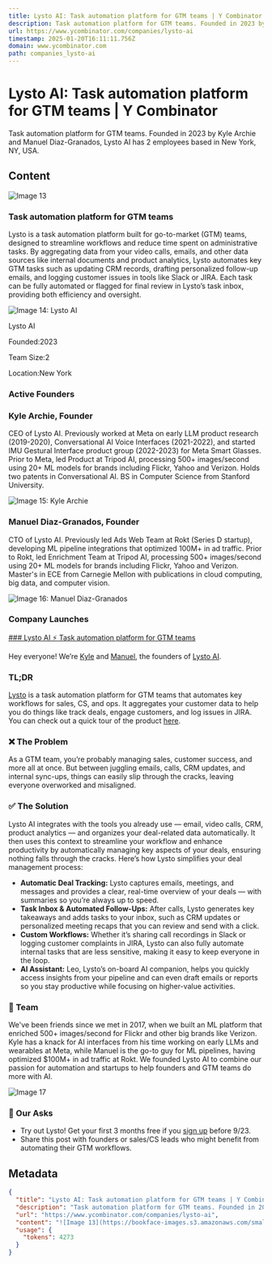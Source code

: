 ```yaml
---
title: Lysto AI: Task automation platform for GTM teams | Y Combinator
description: Task automation platform for GTM teams. Founded in 2023 by Kyle Archie and Manuel Diaz-Granados, Lysto AI has 2 employees based in New York, NY, USA.
url: https://www.ycombinator.com/companies/lysto-ai
timestamp: 2025-01-20T16:11:11.756Z
domain: www.ycombinator.com
path: companies_lysto-ai
---
```


# Lysto AI: Task automation platform for GTM teams | Y Combinator


Task automation platform for GTM teams. Founded in 2023 by Kyle Archie and Manuel Diaz-Granados, Lysto AI has 2 employees based in New York, NY, USA.


## Content

![Image 13](https://bookface-images.s3.amazonaws.com/small_logos/04048e20ad9f577bc3492f6e2f693d9acc9475d4.png)

### Task automation platform for GTM teams

Lysto is a task automation platform built for go-to-market (GTM) teams, designed to streamline workflows and reduce time spent on administrative tasks. By aggregating data from your video calls, emails, and other data sources like internal documents and product analytics, Lysto automates key GTM tasks such as updating CRM records, drafting personalized follow-up emails, and logging customer issues in tools like Slack or JIRA. Each task can be fully automated or flagged for final review in Lysto’s task inbox, providing both efficiency and oversight.

![Image 14: Lysto AI](https://bookface-images.s3.us-west-2.amazonaws.com/logos/75ff67e3d00d0fbdbe74faea4d10a1e174fe9272.png?X-Amz-Algorithm=AWS4-HMAC-SHA256&X-Amz-Credential=ASIAQC4NIECAJAQ3MRIU%2F20250120%2Fus-west-2%2Fs3%2Faws4_request&X-Amz-Date=20250120T161110Z&X-Amz-Expires=2062&X-Amz-Security-Token=IQoJb3JpZ2luX2VjEKv%2F%2F%2F%2F%2F%2F%2F%2F%2F%2FwEaCXVzLXdlc3QtMiJHMEUCICXJgF6gDkYitaCRLkkmgIgLrxy%2FKBSpr%2FphH00%2BgGpiAiEAvF45%2Btx67p2%2B2X19WHDYuBgDgeaBaMxZv8xmTpLZjzsq7gMIpP%2F%2F%2F%2F%2F%2F%2F%2F%2F%2FARAAGgwwMDYyMDE4MTEwNzIiDHOqjKxPWFpY8HHw%2FirCA%2BxSiD2ldSa7vIunhZYyp7udPDQMczSZLgMyzD33lKcmgK6Q5Yi8ds1GXROr7nLPAffnvThRhhCjINcOq8Nov%2FPNBKxq9mJR0P0sww3grGOw1vCm6JnLIpEmzh8Y1oIaUoa99oLozUk2p9aE6XtRSvaxvtbld2vbHefzd66KHbzE2wKEnZLN39FgFPqJO79xaBydvwaylK70LbFx91m1Ax%2BxkvarPNvH2fc5Kl1RWL7RRpsdXd0jrDVajfOCkLik7l59bXfzXW3wsBZGM%2FvnZNr%2F636QeQyHAr%2BHrpjOu1eHHb98ll1ipW7VK%2BRVhtWhjUwpT0vG%2F8ZxF1RgjVIumCAkO1re4Cc66znb3jKDjfaUBElfjaOWxUSpqkwCd4hHuQrMzypikJf%2BJ1cdkOKzPFhFrpR92D7ng9IX6EdxPIop6Neunnvil9jNw%2B2KgHMwrHKBL%2FaHetJFZ757FG3av3d8W%2BMAfbTOpIQaNxGRtBbKV%2F4AihzWZTtAP5XYoPl2WIHC5FXAW4Ks7XQS8yABHeynIwnixUKzaLqU%2FtbA9Bfarkpu%2BKibC2%2F%2Bxvi2zP8aGNMa2riw41ft5GYhwGkml3La%2FzDN0ri8BjqlAY%2Ff8yeoywOddUdNxDf6MgSXShcyuAF3VIkahu8WueVL1b12G%2FsvFvzPouZxWXjD3MKpdL%2FuxHpieF9RguPuODb3Ufw8oH7Mu6pdvKg%2FsUCl3YbP1h7ICdC9fz049mIn8KeLD8x2W8K3WNVmKLGt2kWvXsbfAhtfxHKrqjWeKpD6j4HRVufmIaExRmjU%2BcEYPBWnuThyQlL0oDtDO6kHSPJD2VuA8A%3D%3D&X-Amz-SignedHeaders=host&X-Amz-Signature=e3d1b073dd24bef6f1b137f97487466bf0ca1e977387fc48fde04d2bfb77b833)

Lysto AI

Founded:2023

Team Size:2

Location:New York

### Active Founders

### Kyle Archie, Founder

CEO of Lysto AI. Previously worked at Meta on early LLM product research (2019-2020), Conversational AI Voice Interfaces (2021-2022), and started IMU Gestural Interface product group (2022-2023) for Meta Smart Glasses. Prior to Meta, led Product at Tripod AI, processing 500+ images/second using 20+ ML models for brands including Flickr, Yahoo and Verizon. Holds two patents in Conversational AI. BS in Computer Science from Stanford University.

![Image 15: Kyle Archie](https://bookface-images.s3.us-west-2.amazonaws.com/avatars/a211d7d4527791a2a205d4ebab7d53f9bc6f4432.jpg?X-Amz-Algorithm=AWS4-HMAC-SHA256&X-Amz-Credential=ASIAQC4NIECAJAQ3MRIU%2F20250120%2Fus-west-2%2Fs3%2Faws4_request&X-Amz-Date=20250120T161110Z&X-Amz-Expires=2062&X-Amz-Security-Token=IQoJb3JpZ2luX2VjEKv%2F%2F%2F%2F%2F%2F%2F%2F%2F%2FwEaCXVzLXdlc3QtMiJHMEUCICXJgF6gDkYitaCRLkkmgIgLrxy%2FKBSpr%2FphH00%2BgGpiAiEAvF45%2Btx67p2%2B2X19WHDYuBgDgeaBaMxZv8xmTpLZjzsq7gMIpP%2F%2F%2F%2F%2F%2F%2F%2F%2F%2FARAAGgwwMDYyMDE4MTEwNzIiDHOqjKxPWFpY8HHw%2FirCA%2BxSiD2ldSa7vIunhZYyp7udPDQMczSZLgMyzD33lKcmgK6Q5Yi8ds1GXROr7nLPAffnvThRhhCjINcOq8Nov%2FPNBKxq9mJR0P0sww3grGOw1vCm6JnLIpEmzh8Y1oIaUoa99oLozUk2p9aE6XtRSvaxvtbld2vbHefzd66KHbzE2wKEnZLN39FgFPqJO79xaBydvwaylK70LbFx91m1Ax%2BxkvarPNvH2fc5Kl1RWL7RRpsdXd0jrDVajfOCkLik7l59bXfzXW3wsBZGM%2FvnZNr%2F636QeQyHAr%2BHrpjOu1eHHb98ll1ipW7VK%2BRVhtWhjUwpT0vG%2F8ZxF1RgjVIumCAkO1re4Cc66znb3jKDjfaUBElfjaOWxUSpqkwCd4hHuQrMzypikJf%2BJ1cdkOKzPFhFrpR92D7ng9IX6EdxPIop6Neunnvil9jNw%2B2KgHMwrHKBL%2FaHetJFZ757FG3av3d8W%2BMAfbTOpIQaNxGRtBbKV%2F4AihzWZTtAP5XYoPl2WIHC5FXAW4Ks7XQS8yABHeynIwnixUKzaLqU%2FtbA9Bfarkpu%2BKibC2%2F%2Bxvi2zP8aGNMa2riw41ft5GYhwGkml3La%2FzDN0ri8BjqlAY%2Ff8yeoywOddUdNxDf6MgSXShcyuAF3VIkahu8WueVL1b12G%2FsvFvzPouZxWXjD3MKpdL%2FuxHpieF9RguPuODb3Ufw8oH7Mu6pdvKg%2FsUCl3YbP1h7ICdC9fz049mIn8KeLD8x2W8K3WNVmKLGt2kWvXsbfAhtfxHKrqjWeKpD6j4HRVufmIaExRmjU%2BcEYPBWnuThyQlL0oDtDO6kHSPJD2VuA8A%3D%3D&X-Amz-SignedHeaders=host&X-Amz-Signature=b5854242d405587cf5ebb56eb7b8b1ecdb701595d86a15eba7086860824fd996)

### Manuel Diaz-Granados, Founder

CTO of Lysto AI. Previously led Ads Web Team at Rokt (Series D startup), developing ML pipeline integrations that optimized 100M+ in ad traffic. Prior to Rokt, led Enrichment Team at Tripod AI, processing 500+ images/second using 20+ ML models for brands including Flickr, Yahoo and Verizon. Master's in ECE from Carnegie Mellon with publications in cloud computing, big data, and computer vision.

![Image 16: Manuel Diaz-Granados](https://bookface-images.s3.us-west-2.amazonaws.com/avatars/d44ece29d50d294154c65c8ebae4b1bc7d6ed123.jpg?X-Amz-Algorithm=AWS4-HMAC-SHA256&X-Amz-Credential=ASIAQC4NIECAJAQ3MRIU%2F20250120%2Fus-west-2%2Fs3%2Faws4_request&X-Amz-Date=20250120T161110Z&X-Amz-Expires=2062&X-Amz-Security-Token=IQoJb3JpZ2luX2VjEKv%2F%2F%2F%2F%2F%2F%2F%2F%2F%2FwEaCXVzLXdlc3QtMiJHMEUCICXJgF6gDkYitaCRLkkmgIgLrxy%2FKBSpr%2FphH00%2BgGpiAiEAvF45%2Btx67p2%2B2X19WHDYuBgDgeaBaMxZv8xmTpLZjzsq7gMIpP%2F%2F%2F%2F%2F%2F%2F%2F%2F%2FARAAGgwwMDYyMDE4MTEwNzIiDHOqjKxPWFpY8HHw%2FirCA%2BxSiD2ldSa7vIunhZYyp7udPDQMczSZLgMyzD33lKcmgK6Q5Yi8ds1GXROr7nLPAffnvThRhhCjINcOq8Nov%2FPNBKxq9mJR0P0sww3grGOw1vCm6JnLIpEmzh8Y1oIaUoa99oLozUk2p9aE6XtRSvaxvtbld2vbHefzd66KHbzE2wKEnZLN39FgFPqJO79xaBydvwaylK70LbFx91m1Ax%2BxkvarPNvH2fc5Kl1RWL7RRpsdXd0jrDVajfOCkLik7l59bXfzXW3wsBZGM%2FvnZNr%2F636QeQyHAr%2BHrpjOu1eHHb98ll1ipW7VK%2BRVhtWhjUwpT0vG%2F8ZxF1RgjVIumCAkO1re4Cc66znb3jKDjfaUBElfjaOWxUSpqkwCd4hHuQrMzypikJf%2BJ1cdkOKzPFhFrpR92D7ng9IX6EdxPIop6Neunnvil9jNw%2B2KgHMwrHKBL%2FaHetJFZ757FG3av3d8W%2BMAfbTOpIQaNxGRtBbKV%2F4AihzWZTtAP5XYoPl2WIHC5FXAW4Ks7XQS8yABHeynIwnixUKzaLqU%2FtbA9Bfarkpu%2BKibC2%2F%2Bxvi2zP8aGNMa2riw41ft5GYhwGkml3La%2FzDN0ri8BjqlAY%2Ff8yeoywOddUdNxDf6MgSXShcyuAF3VIkahu8WueVL1b12G%2FsvFvzPouZxWXjD3MKpdL%2FuxHpieF9RguPuODb3Ufw8oH7Mu6pdvKg%2FsUCl3YbP1h7ICdC9fz049mIn8KeLD8x2W8K3WNVmKLGt2kWvXsbfAhtfxHKrqjWeKpD6j4HRVufmIaExRmjU%2BcEYPBWnuThyQlL0oDtDO6kHSPJD2VuA8A%3D%3D&X-Amz-SignedHeaders=host&X-Amz-Signature=7f5778b7e8b22757c70006d9235cdeb4491e7a0b6e2fe9560b0cccb8cbd988a6)

### Company Launches

[### Lysto AI ⚡ Task automation platform for GTM teams](https://www.ycombinator.com/launches/Lpy-lysto-ai-task-automation-platform-for-gtm-teams)

Hey everyone! We’re [Kyle](https://www.linkedin.com/in/kylearchie/) and [Manuel](https://www.linkedin.com/in/manuel-dg/), the founders of [Lysto AI](https://lysto.ai/).

### **TL;DR**

[Lysto](https://lysto.ai/) is a task automation platform for GTM teams that automates key workflows for sales, CS, and ops. It aggregates your customer data to help you do things like track deals, engage customers, and log issues in JIRA. You can check out a quick tour of the product [here](https://www.youtube.com/watch?v=yUWMwcpkDT0).

### **❌ The Problem**

As a GTM team, you’re probably managing sales, customer success, and more all at once. But between juggling emails, calls, CRM updates, and internal sync-ups, things can easily slip through the cracks, leaving everyone overworked and misaligned.

### **✅ The Solution**

Lysto AI integrates with the tools you already use — email, video calls, CRM, product analytics — and organizes your deal-related data automatically. It then uses this context to streamline your workflow and enhance productivity by automatically managing key aspects of your deals, ensuring nothing falls through the cracks. Here’s how Lysto simplifies your deal management process:

*   **Automatic Deal Tracking:** Lysto captures emails, meetings, and messages and provides a clear, real-time overview of your deals — with summaries so you’re always up to speed.
*   **Task Inbox & Automated Follow-Ups:** After calls, Lysto generates key takeaways and adds tasks to your inbox, such as CRM updates or personalized meeting recaps that you can review and send with a click.
*   **Custom Workflows:** Whether it’s sharing call recordings in Slack or logging customer complaints in JIRA, Lysto can also fully automate internal tasks that are less sensitive, making it easy to keep everyone in the loop.
*   **AI Assistant:** Leo, Lysto’s on-board AI companion, helps you quickly access insights from your pipeline and can even draft emails or reports so you stay productive while focusing on higher-value activities.

### **🧩 Team**

We've been friends since we met in 2017, when we built an ML platform that enriched 500+ images/second for Flickr and other big brands like Verizon. Kyle has a knack for AI interfaces from his time working on early LLMs and wearables at Meta, while Manuel is the go-to guy for ML pipelines, having optimized $100M+ in ad traffic at Rokt. We founded Lysto AI to combine our passion for automation and startups to help founders and GTM teams do more with AI.

![Image 17](https://www.ycombinator.com/media/?type=post&id=83946&key=user_uploads/864720/d46d37f9-d5fc-4b07-863e-ea627ea75ce6)

### **🙋 Our Asks**

*   Try out Lysto! Get your first 3 months free if you [sign up](https://calendar.app.google/Jzs2bPbzsQqtFPe97) before 9/23.
*   Share this post with founders or sales/CS leads who might benefit from automating their GTM workflows.

## Metadata

```json
{
  "title": "Lysto AI: Task automation platform for GTM teams | Y Combinator",
  "description": "Task automation platform for GTM teams. Founded in 2023 by Kyle Archie and Manuel Diaz-Granados, Lysto AI has 2 employees based in New York, NY, USA.",
  "url": "https://www.ycombinator.com/companies/lysto-ai",
  "content": "![Image 13](https://bookface-images.s3.amazonaws.com/small_logos/04048e20ad9f577bc3492f6e2f693d9acc9475d4.png)\n\n### Task automation platform for GTM teams\n\nLysto is a task automation platform built for go-to-market (GTM) teams, designed to streamline workflows and reduce time spent on administrative tasks. By aggregating data from your video calls, emails, and other data sources like internal documents and product analytics, Lysto automates key GTM tasks such as updating CRM records, drafting personalized follow-up emails, and logging customer issues in tools like Slack or JIRA. Each task can be fully automated or flagged for final review in Lysto’s task inbox, providing both efficiency and oversight.\n\n![Image 14: Lysto AI](https://bookface-images.s3.us-west-2.amazonaws.com/logos/75ff67e3d00d0fbdbe74faea4d10a1e174fe9272.png?X-Amz-Algorithm=AWS4-HMAC-SHA256&X-Amz-Credential=ASIAQC4NIECAJAQ3MRIU%2F20250120%2Fus-west-2%2Fs3%2Faws4_request&X-Amz-Date=20250120T161110Z&X-Amz-Expires=2062&X-Amz-Security-Token=IQoJb3JpZ2luX2VjEKv%2F%2F%2F%2F%2F%2F%2F%2F%2F%2FwEaCXVzLXdlc3QtMiJHMEUCICXJgF6gDkYitaCRLkkmgIgLrxy%2FKBSpr%2FphH00%2BgGpiAiEAvF45%2Btx67p2%2B2X19WHDYuBgDgeaBaMxZv8xmTpLZjzsq7gMIpP%2F%2F%2F%2F%2F%2F%2F%2F%2F%2FARAAGgwwMDYyMDE4MTEwNzIiDHOqjKxPWFpY8HHw%2FirCA%2BxSiD2ldSa7vIunhZYyp7udPDQMczSZLgMyzD33lKcmgK6Q5Yi8ds1GXROr7nLPAffnvThRhhCjINcOq8Nov%2FPNBKxq9mJR0P0sww3grGOw1vCm6JnLIpEmzh8Y1oIaUoa99oLozUk2p9aE6XtRSvaxvtbld2vbHefzd66KHbzE2wKEnZLN39FgFPqJO79xaBydvwaylK70LbFx91m1Ax%2BxkvarPNvH2fc5Kl1RWL7RRpsdXd0jrDVajfOCkLik7l59bXfzXW3wsBZGM%2FvnZNr%2F636QeQyHAr%2BHrpjOu1eHHb98ll1ipW7VK%2BRVhtWhjUwpT0vG%2F8ZxF1RgjVIumCAkO1re4Cc66znb3jKDjfaUBElfjaOWxUSpqkwCd4hHuQrMzypikJf%2BJ1cdkOKzPFhFrpR92D7ng9IX6EdxPIop6Neunnvil9jNw%2B2KgHMwrHKBL%2FaHetJFZ757FG3av3d8W%2BMAfbTOpIQaNxGRtBbKV%2F4AihzWZTtAP5XYoPl2WIHC5FXAW4Ks7XQS8yABHeynIwnixUKzaLqU%2FtbA9Bfarkpu%2BKibC2%2F%2Bxvi2zP8aGNMa2riw41ft5GYhwGkml3La%2FzDN0ri8BjqlAY%2Ff8yeoywOddUdNxDf6MgSXShcyuAF3VIkahu8WueVL1b12G%2FsvFvzPouZxWXjD3MKpdL%2FuxHpieF9RguPuODb3Ufw8oH7Mu6pdvKg%2FsUCl3YbP1h7ICdC9fz049mIn8KeLD8x2W8K3WNVmKLGt2kWvXsbfAhtfxHKrqjWeKpD6j4HRVufmIaExRmjU%2BcEYPBWnuThyQlL0oDtDO6kHSPJD2VuA8A%3D%3D&X-Amz-SignedHeaders=host&X-Amz-Signature=e3d1b073dd24bef6f1b137f97487466bf0ca1e977387fc48fde04d2bfb77b833)\n\nLysto AI\n\nFounded:2023\n\nTeam Size:2\n\nLocation:New York\n\n### Active Founders\n\n### Kyle Archie, Founder\n\nCEO of Lysto AI. Previously worked at Meta on early LLM product research (2019-2020), Conversational AI Voice Interfaces (2021-2022), and started IMU Gestural Interface product group (2022-2023) for Meta Smart Glasses. Prior to Meta, led Product at Tripod AI, processing 500+ images/second using 20+ ML models for brands including Flickr, Yahoo and Verizon. Holds two patents in Conversational AI. BS in Computer Science from Stanford University.\n\n![Image 15: Kyle Archie](https://bookface-images.s3.us-west-2.amazonaws.com/avatars/a211d7d4527791a2a205d4ebab7d53f9bc6f4432.jpg?X-Amz-Algorithm=AWS4-HMAC-SHA256&X-Amz-Credential=ASIAQC4NIECAJAQ3MRIU%2F20250120%2Fus-west-2%2Fs3%2Faws4_request&X-Amz-Date=20250120T161110Z&X-Amz-Expires=2062&X-Amz-Security-Token=IQoJb3JpZ2luX2VjEKv%2F%2F%2F%2F%2F%2F%2F%2F%2F%2FwEaCXVzLXdlc3QtMiJHMEUCICXJgF6gDkYitaCRLkkmgIgLrxy%2FKBSpr%2FphH00%2BgGpiAiEAvF45%2Btx67p2%2B2X19WHDYuBgDgeaBaMxZv8xmTpLZjzsq7gMIpP%2F%2F%2F%2F%2F%2F%2F%2F%2F%2FARAAGgwwMDYyMDE4MTEwNzIiDHOqjKxPWFpY8HHw%2FirCA%2BxSiD2ldSa7vIunhZYyp7udPDQMczSZLgMyzD33lKcmgK6Q5Yi8ds1GXROr7nLPAffnvThRhhCjINcOq8Nov%2FPNBKxq9mJR0P0sww3grGOw1vCm6JnLIpEmzh8Y1oIaUoa99oLozUk2p9aE6XtRSvaxvtbld2vbHefzd66KHbzE2wKEnZLN39FgFPqJO79xaBydvwaylK70LbFx91m1Ax%2BxkvarPNvH2fc5Kl1RWL7RRpsdXd0jrDVajfOCkLik7l59bXfzXW3wsBZGM%2FvnZNr%2F636QeQyHAr%2BHrpjOu1eHHb98ll1ipW7VK%2BRVhtWhjUwpT0vG%2F8ZxF1RgjVIumCAkO1re4Cc66znb3jKDjfaUBElfjaOWxUSpqkwCd4hHuQrMzypikJf%2BJ1cdkOKzPFhFrpR92D7ng9IX6EdxPIop6Neunnvil9jNw%2B2KgHMwrHKBL%2FaHetJFZ757FG3av3d8W%2BMAfbTOpIQaNxGRtBbKV%2F4AihzWZTtAP5XYoPl2WIHC5FXAW4Ks7XQS8yABHeynIwnixUKzaLqU%2FtbA9Bfarkpu%2BKibC2%2F%2Bxvi2zP8aGNMa2riw41ft5GYhwGkml3La%2FzDN0ri8BjqlAY%2Ff8yeoywOddUdNxDf6MgSXShcyuAF3VIkahu8WueVL1b12G%2FsvFvzPouZxWXjD3MKpdL%2FuxHpieF9RguPuODb3Ufw8oH7Mu6pdvKg%2FsUCl3YbP1h7ICdC9fz049mIn8KeLD8x2W8K3WNVmKLGt2kWvXsbfAhtfxHKrqjWeKpD6j4HRVufmIaExRmjU%2BcEYPBWnuThyQlL0oDtDO6kHSPJD2VuA8A%3D%3D&X-Amz-SignedHeaders=host&X-Amz-Signature=b5854242d405587cf5ebb56eb7b8b1ecdb701595d86a15eba7086860824fd996)\n\n### Manuel Diaz-Granados, Founder\n\nCTO of Lysto AI. Previously led Ads Web Team at Rokt (Series D startup), developing ML pipeline integrations that optimized 100M+ in ad traffic. Prior to Rokt, led Enrichment Team at Tripod AI, processing 500+ images/second using 20+ ML models for brands including Flickr, Yahoo and Verizon. Master's in ECE from Carnegie Mellon with publications in cloud computing, big data, and computer vision.\n\n![Image 16: Manuel Diaz-Granados](https://bookface-images.s3.us-west-2.amazonaws.com/avatars/d44ece29d50d294154c65c8ebae4b1bc7d6ed123.jpg?X-Amz-Algorithm=AWS4-HMAC-SHA256&X-Amz-Credential=ASIAQC4NIECAJAQ3MRIU%2F20250120%2Fus-west-2%2Fs3%2Faws4_request&X-Amz-Date=20250120T161110Z&X-Amz-Expires=2062&X-Amz-Security-Token=IQoJb3JpZ2luX2VjEKv%2F%2F%2F%2F%2F%2F%2F%2F%2F%2FwEaCXVzLXdlc3QtMiJHMEUCICXJgF6gDkYitaCRLkkmgIgLrxy%2FKBSpr%2FphH00%2BgGpiAiEAvF45%2Btx67p2%2B2X19WHDYuBgDgeaBaMxZv8xmTpLZjzsq7gMIpP%2F%2F%2F%2F%2F%2F%2F%2F%2F%2FARAAGgwwMDYyMDE4MTEwNzIiDHOqjKxPWFpY8HHw%2FirCA%2BxSiD2ldSa7vIunhZYyp7udPDQMczSZLgMyzD33lKcmgK6Q5Yi8ds1GXROr7nLPAffnvThRhhCjINcOq8Nov%2FPNBKxq9mJR0P0sww3grGOw1vCm6JnLIpEmzh8Y1oIaUoa99oLozUk2p9aE6XtRSvaxvtbld2vbHefzd66KHbzE2wKEnZLN39FgFPqJO79xaBydvwaylK70LbFx91m1Ax%2BxkvarPNvH2fc5Kl1RWL7RRpsdXd0jrDVajfOCkLik7l59bXfzXW3wsBZGM%2FvnZNr%2F636QeQyHAr%2BHrpjOu1eHHb98ll1ipW7VK%2BRVhtWhjUwpT0vG%2F8ZxF1RgjVIumCAkO1re4Cc66znb3jKDjfaUBElfjaOWxUSpqkwCd4hHuQrMzypikJf%2BJ1cdkOKzPFhFrpR92D7ng9IX6EdxPIop6Neunnvil9jNw%2B2KgHMwrHKBL%2FaHetJFZ757FG3av3d8W%2BMAfbTOpIQaNxGRtBbKV%2F4AihzWZTtAP5XYoPl2WIHC5FXAW4Ks7XQS8yABHeynIwnixUKzaLqU%2FtbA9Bfarkpu%2BKibC2%2F%2Bxvi2zP8aGNMa2riw41ft5GYhwGkml3La%2FzDN0ri8BjqlAY%2Ff8yeoywOddUdNxDf6MgSXShcyuAF3VIkahu8WueVL1b12G%2FsvFvzPouZxWXjD3MKpdL%2FuxHpieF9RguPuODb3Ufw8oH7Mu6pdvKg%2FsUCl3YbP1h7ICdC9fz049mIn8KeLD8x2W8K3WNVmKLGt2kWvXsbfAhtfxHKrqjWeKpD6j4HRVufmIaExRmjU%2BcEYPBWnuThyQlL0oDtDO6kHSPJD2VuA8A%3D%3D&X-Amz-SignedHeaders=host&X-Amz-Signature=7f5778b7e8b22757c70006d9235cdeb4491e7a0b6e2fe9560b0cccb8cbd988a6)\n\n### Company Launches\n\n[### Lysto AI ⚡ Task automation platform for GTM teams](https://www.ycombinator.com/launches/Lpy-lysto-ai-task-automation-platform-for-gtm-teams)\n\nHey everyone! We’re [Kyle](https://www.linkedin.com/in/kylearchie/) and [Manuel](https://www.linkedin.com/in/manuel-dg/), the founders of [Lysto AI](https://lysto.ai/).\n\n### **TL;DR**\n\n[Lysto](https://lysto.ai/) is a task automation platform for GTM teams that automates key workflows for sales, CS, and ops. It aggregates your customer data to help you do things like track deals, engage customers, and log issues in JIRA. You can check out a quick tour of the product [here](https://www.youtube.com/watch?v=yUWMwcpkDT0).\n\n### **❌ The Problem**\n\nAs a GTM team, you’re probably managing sales, customer success, and more all at once. But between juggling emails, calls, CRM updates, and internal sync-ups, things can easily slip through the cracks, leaving everyone overworked and misaligned.\n\n### **✅ The Solution**\n\nLysto AI integrates with the tools you already use — email, video calls, CRM, product analytics — and organizes your deal-related data automatically. It then uses this context to streamline your workflow and enhance productivity by automatically managing key aspects of your deals, ensuring nothing falls through the cracks. Here’s how Lysto simplifies your deal management process:\n\n*   **Automatic Deal Tracking:** Lysto captures emails, meetings, and messages and provides a clear, real-time overview of your deals — with summaries so you’re always up to speed.\n*   **Task Inbox & Automated Follow-Ups:** After calls, Lysto generates key takeaways and adds tasks to your inbox, such as CRM updates or personalized meeting recaps that you can review and send with a click.\n*   **Custom Workflows:** Whether it’s sharing call recordings in Slack or logging customer complaints in JIRA, Lysto can also fully automate internal tasks that are less sensitive, making it easy to keep everyone in the loop.\n*   **AI Assistant:** Leo, Lysto’s on-board AI companion, helps you quickly access insights from your pipeline and can even draft emails or reports so you stay productive while focusing on higher-value activities.\n\n### **🧩 Team**\n\nWe've been friends since we met in 2017, when we built an ML platform that enriched 500+ images/second for Flickr and other big brands like Verizon. Kyle has a knack for AI interfaces from his time working on early LLMs and wearables at Meta, while Manuel is the go-to guy for ML pipelines, having optimized $100M+ in ad traffic at Rokt. We founded Lysto AI to combine our passion for automation and startups to help founders and GTM teams do more with AI.\n\n![Image 17](https://www.ycombinator.com/media/?type=post&id=83946&key=user_uploads/864720/d46d37f9-d5fc-4b07-863e-ea627ea75ce6)\n\n### **🙋 Our Asks**\n\n*   Try out Lysto! Get your first 3 months free if you [sign up](https://calendar.app.google/Jzs2bPbzsQqtFPe97) before 9/23.\n*   Share this post with founders or sales/CS leads who might benefit from automating their GTM workflows.",
  "usage": {
    "tokens": 4273
  }
}
```
